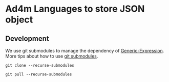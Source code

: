# Ad4m Languages to store JSON object

## Development

We use git submodules to manage the dependency of [Generic-Expression](https://github.com/juntofoundation/Generic-Expression). More tips about how to use [git submodules](https://gist.github.com/gitaarik/8735255).

```shell
git clone --recurse-submodules

git pull --recurse-submodules
```

